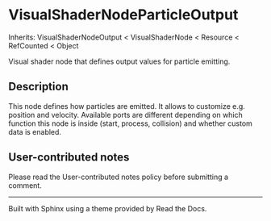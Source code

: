# VisualShaderNodeParticleOutput

Inherits: VisualShaderNodeOutput < VisualShaderNode < Resource < RefCounted <
Object

Visual shader node that defines output values for particle emitting.

## Description

This node defines how particles are emitted. It allows to customize e.g.
position and velocity. Available ports are different depending on which
function this node is inside (start, process, collision) and whether custom
data is enabled.

## User-contributed notes

Please read the User-contributed notes policy before submitting a comment.

* * *

Built with Sphinx using a theme provided by Read the Docs.

